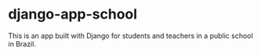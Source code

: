 # django-app-school
This is an app built with Django for students and teachers in a public school in Brazil. 
